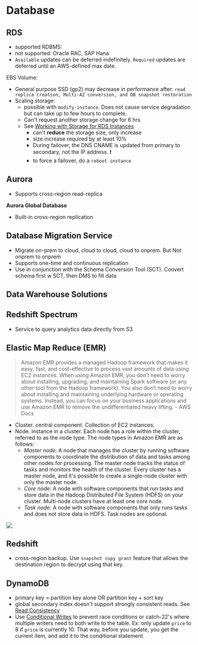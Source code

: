 # Database

## RDS
- supported RDBMS: 
- not supported: Oracle RAC, SAP Hana
- `Available` updates can be deferred indefinitely. `Required` updates are deferred until an AWS-defined max date. 

EBS Volume:
- General purpose SSD (gp2) may decrease in performance after: `read replica creation, Multi-AZ conversion, and DB snapshot restoration`
- Scaling storage: 
  - possible with `modify-instance`. Does not cause service degradation but can take up to few hours to complete. 
  - Can't request another storage change for 6 hrs
  - See [Working with Storage for RDS Instances](https://docs.aws.amazon.com/AmazonRDS/latest/UserGuide/USER_PIOPS.StorageTypes.html)
    - can't **reduce** the storage size, only increase
    - size increase required by at least 10%
    - During failover, the DNS CNAME is updated from primary to secondary, not the IP address. ❗ 
    - to force a failover, do a `reboot instance`


## Aurora
- Supports cross-region read-replica

**Aurora Global Database**
- Built-in cross-region replication

## Database Migration Service
- Migrate on-prem to cloud, cloud to cloud, cloud to onprem. But Not onprem to onprem
- Supports one-time and continuous replication
- Use in conjunction with the Schema Conversion Tool (SCT). Convert schema first w SCT, then DMS to fill data


## Data Warehouse Solutions
## Redshift Spectrum
- Service to query analytics data directly from S3

## Elastic Map Reduce (EMR)
> Amazon EMR provides a managed Hadoop framework that makes it easy, fast, and cost-effective to process vast amounts of data using EC2 instances. When using Amazon EMR, you don’t need to worry about installing, upgrading, and maintaining Spark software (or any other tool from the Hadoop framework). You also don’t need to worry about installing and maintaining underlying hardware or operating systems. Instead, you can focus on your business applications and use Amazon EMR to remove the undifferentiated heavy lifting. - AWS Docs

- Cluster. central component. Collection of EC2  instances. 
- Node. instance in a cluster. Each node has a role within the cluster, referred to as the node type. 
The node types in Amazon EMR are as follows:
  - *Master node*: A node that manages the cluster by running software components to coordinate the distribution of data and tasks among other nodes for processing. The master node tracks the status of tasks and monitors the health of the cluster. Every cluster has a master node, and it's possible to create a single-node cluster with only the master node.
  - *Core node*: A node with software components that run tasks and store data in the Hadoop Distributed File System (HDFS) on your cluster. Multi-node clusters have at least one core node.
  - *Task node*: A node with software components that only runs tasks and does not store data in HDFS. Task nodes are optional.

![](https://media.tutorialsdojo.com/sap_emr_node_types.png)

## Redshift
- cross-region backup. Use `snapshot copy grant` feature that allows the destination region to decrypt using that key. 

## DynamoDB
- primary key = partition key alone OR partition key + sort key
- global secondary index doesn't support strongly consistent reads. See [Read Consistency](https://docs.aws.amazon.com/amazondynamodb/latest/developerguide/HowItWorks.ReadConsistency.html)
- Use [Conditional Writes](https://docs.aws.amazon.com/amazondynamodb/latest/developerguide/WorkingWithItems.html#WorkingWithItems.ConditionalUpdate) to prevent race conditions or catch-22's where multiple writers need to both write to the table. Ex: only update `price` to 8 if `price` is currently 10. That way, before you update, you get the current item, and add it to the conditional statement. 